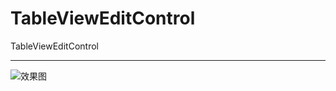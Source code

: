 # TableViewEditControl
TableViewEditControl

***

![效果图](https://github.com/Aries58/TableViewEditControl/cb733a647511a0d8e01e5dde9e125486a460a18a/editControl.gif)
